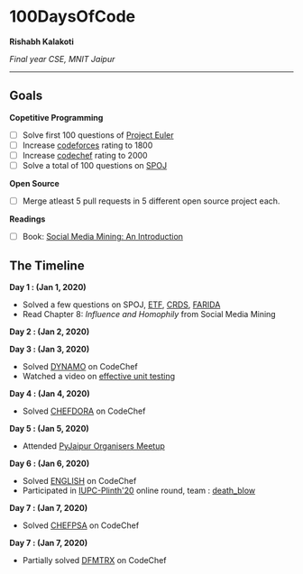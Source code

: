 # 100DaysOfCode

**Rishabh Kalakoti**

*Final year CSE, MNIT Jaipur*

---

## Goals

**Copetitive Programming**
- [ ] Solve first 100 questions of [Project Euler](https://projecteuler.net)
- [ ] Increase [codeforces](https://www.codeforces.com/profile/percy3538) rating to 1800
- [ ] Increase [codechef](https://www.codechef.com/users/rishabh3538) rating to 2000
- [ ] Solve a total of 100 questions on [SPOJ](https://spoj.com/users/percy3538)

**Open Source**
- [ ] Merge atleast 5 pull requests in 5 different open source project each.

**Readings**
- [ ] Book: [Social Media Mining: An Introduction](https://www.amazon.in/Social-Media-Mining-Reza-Zafarani-ebook/dp/B00IO0E5L8)

## The Timeline

**Day 1 : (Jan 1, 2020)**

- Solved a few questions on SPOJ, [ETF](https://www.spoj.com/problems/ETF/), [CRDS](https://www.spoj.com/problems/CRDS/), [FARIDA](https://www.spoj.com/problems/FARIDA/)
- Read Chapter 8: *Influence and Homophily* from Social Media Mining

**Day 2 : (Jan 2, 2020)**


**Day 3 : (Jan 3, 2020)**

- Solved [DYNAMO](https://www.codechef.com/JAN20A/problems/DYNAMO) on CodeChef
- Watched a video on [effective unit testing](https://www.youtube.com/watch?v=fr1E9aVnBxw)


**Day 4 : (Jan 4, 2020)**

- Solved [CHEFDORA](https://www.codechef.com/JAN20A/problems/CHEFDORA) on CodeChef


**Day 5 : (Jan 5, 2020)**

- Attended [PyJaipur Organisers Meetup](https://github.com/PyJaipur/PyJaipur/issues/7)

**Day 6 : (Jan 6, 2020)**

- Solved [ENGLISH](https://www.codechef.com/JAN20A/problems/ENGLISH) on CodeChef
- Participated in [IUPC-Plinth'20](https://www.codechef.com/PLIN2020) online round, team : [death_blow](https://www.codechef.com/teams/view/death_blow)


**Day 7 : (Jan 7, 2020)**

- Solved [CHEFPSA](https://www.codechef.com/JAN20A/problems/CHEFPSA) on CodeChef

**Day 7 : (Jan 7, 2020)**

- Partially solved [DFMTRX](https://www.codechef.com/JAN20A/problems/DFMTRX) on CodeChef
